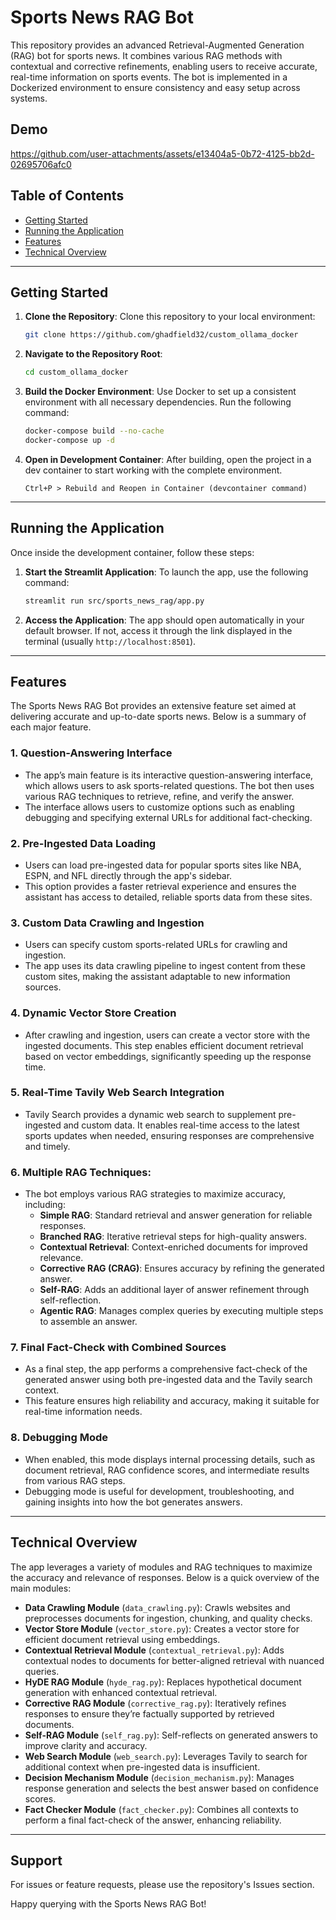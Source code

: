 # Sports News RAG Bot

This repository provides an advanced Retrieval-Augmented Generation (RAG) bot for sports news. It combines various RAG methods with contextual and corrective refinements, enabling users to receive accurate, real-time information on sports events. The bot is implemented in a Dockerized environment to ensure consistency and easy setup across systems.

## Demo


https://github.com/user-attachments/assets/e13404a5-0b72-4125-bb2d-02695706afc0


## Table of Contents
- [Getting Started](#getting-started)
- [Running the Application](#running-the-application)
- [Features](#features)
- [Technical Overview](#technical-overview)

---

## Getting Started

1. **Clone the Repository**:
    Clone this repository to your local environment:
    ```bash
    git clone https://github.com/ghadfield32/custom_ollama_docker
    
    ```

2. **Navigate to the Repository Root**:
    ```bash
    cd custom_ollama_docker
    ```

3. **Build the Docker Environment**:
    Use Docker to set up a consistent environment with all necessary dependencies. Run the following command:
    ```bash
    docker-compose build --no-cache
    docker-compose up -d
    ```



4. **Open in Development Container**:
    After building, open the project in a dev container to start working with the complete environment.
    ``` vscode keyboard shortcut
    Ctrl+P > Rebuild and Reopen in Container (devcontainer command)
    ```
    
---

## Running the Application

Once inside the development container, follow these steps:

1. **Start the Streamlit Application**:
    To launch the app, use the following command:
    ```bash
    streamlit run src/sports_news_rag/app.py
    ```

2. **Access the Application**:
    The app should open automatically in your default browser. If not, access it through the link displayed in the terminal (usually `http://localhost:8501`).

---

## Features

The Sports News RAG Bot provides an extensive feature set aimed at delivering accurate and up-to-date sports news. Below is a summary of each major feature.

### 1. **Question-Answering Interface**
   - The app’s main feature is its interactive question-answering interface, which allows users to ask sports-related questions. The bot then uses various RAG techniques to retrieve, refine, and verify the answer.
   - The interface allows users to customize options such as enabling debugging and specifying external URLs for additional fact-checking.

### 2. **Pre-Ingested Data Loading**
   - Users can load pre-ingested data for popular sports sites like NBA, ESPN, and NFL directly through the app's sidebar.
   - This option provides a faster retrieval experience and ensures the assistant has access to detailed, reliable sports data from these sites.

### 3. **Custom Data Crawling and Ingestion**
   - Users can specify custom sports-related URLs for crawling and ingestion.
   - The app uses its data crawling pipeline to ingest content from these custom sites, making the assistant adaptable to new information sources.

### 4. **Dynamic Vector Store Creation**
   - After crawling and ingestion, users can create a vector store with the ingested documents. This step enables efficient document retrieval based on vector embeddings, significantly speeding up the response time.

### 5. **Real-Time Tavily Web Search Integration**
   - Tavily Search provides a dynamic web search to supplement pre-ingested and custom data. It enables real-time access to the latest sports updates when needed, ensuring responses are comprehensive and timely.

### 6. **Multiple RAG Techniques**:
   - The bot employs various RAG strategies to maximize accuracy, including:
       - **Simple RAG**: Standard retrieval and answer generation for reliable responses.
       - **Branched RAG**: Iterative retrieval steps for high-quality answers.
       - **Contextual Retrieval**: Context-enriched documents for improved relevance.
       - **Corrective RAG (CRAG)**: Ensures accuracy by refining the generated answer.
       - **Self-RAG**: Adds an additional layer of answer refinement through self-reflection.
       - **Agentic RAG**: Manages complex queries by executing multiple steps to assemble an answer.

### 7. **Final Fact-Check with Combined Sources**
   - As a final step, the app performs a comprehensive fact-check of the generated answer using both pre-ingested data and the Tavily search context.
   - This feature ensures high reliability and accuracy, making it suitable for real-time information needs.

### 8. **Debugging Mode**
   - When enabled, this mode displays internal processing details, such as document retrieval, RAG confidence scores, and intermediate results from various RAG steps.
   - Debugging mode is useful for development, troubleshooting, and gaining insights into how the bot generates answers.

---

## Technical Overview

The app leverages a variety of modules and RAG techniques to maximize the accuracy and relevance of responses. Below is a quick overview of the main modules:

- **Data Crawling Module** (`data_crawling.py`): Crawls websites and preprocesses documents for ingestion, chunking, and quality checks.
- **Vector Store Module** (`vector_store.py`): Creates a vector store for efficient document retrieval using embeddings.
- **Contextual Retrieval Module** (`contextual_retrieval.py`): Adds contextual nodes to documents for better-aligned retrieval with nuanced queries.
- **HyDE RAG Module** (`hyde_rag.py`): Replaces hypothetical document generation with enhanced contextual retrieval.
- **Corrective RAG Module** (`corrective_rag.py`): Iteratively refines responses to ensure they’re factually supported by retrieved documents.
- **Self-RAG Module** (`self_rag.py`): Self-reflects on generated answers to improve clarity and accuracy.
- **Web Search Module** (`web_search.py`): Leverages Tavily to search for additional context when pre-ingested data is insufficient.
- **Decision Mechanism Module** (`decision_mechanism.py`): Manages response generation and selects the best answer based on confidence scores.
- **Fact Checker Module** (`fact_checker.py`): Combines all contexts to perform a final fact-check of the answer, enhancing reliability.

---

## Support

For issues or feature requests, please use the repository's Issues section.

Happy querying with the Sports News RAG Bot!
